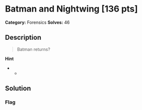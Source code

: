 # Batman and Nightwing [136 pts]

**Category:** Forensics
**Solves:** 46

## Description
>Batman returns?

**Hint**
* -

## Solution

### Flag

